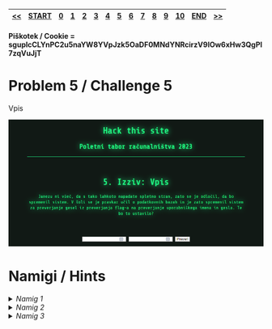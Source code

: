 |[<<](/guides/challx-1.md)|[START](/guides/main.md)|[0](/guides/chall0.md)|[1](/guides/chall1.md)|[2](/guides/chall2.md)|[3](/guides/chall3.md)|[4](/guides/chall4.md)|[5](/guides/chall5.md)|[6](/guides/chall6.md)|[7](/guides/chall7.md)|[8](/guides/chall8.md)|[9](/guides/chall9.md)|[10](/guides/chall10.md)|[END](/guides/end.md)|[>>](/guides/challx+1.md)|
|:-|:-|:-|:-|:-|:-|:-|:-|:-|:-|:-|:-|:-|:-|:-|

#### Piškotek / Cookie = sguplcCLYnPC2u5naYW8YVpJzk5OaDF0MNdYNRcirzV9lOw6xHw3QgPI7zqVuJjT

# Problem 5 / Challenge 5
Vpis

[//]: #slikica

![Image](/guides/images/image5.png)


# Namigi / Hints

<details >
<summary>
    <i>Namig 1</i> 
</summary>
    Kateri "jezik je ponavadi uporabljen pri preverjanu vpisnih podatkov"
</details>

<details >
<summary>
    <i>Namig 2</i> 
</summary>
    Kako exploitamo ta jezik ?
</details>
<details >
<summary>
    <i>Namig 3</i> 
</summary>
    SQL (Structured query language), <a href="https://www.youtube.com/watch?v=2OPVViV-GQk">Video o SQL Injection</a>
<br>

# Rešitev / Solution

<details>
<summary><b>
    Rešitev
</b></summary>
    admin 

    'or "1"="1";--
</details>
<details>
<summary><b>
    Opis
</b></summary>
<a href="https://www.youtube.com/watch?v=2OPVViV-GQk">Video o SQL Injection</a>

</details>

